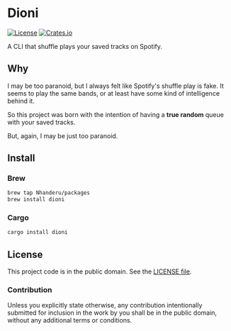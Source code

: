# Dioni

[![License][badge-1-img]][badge-1-link]
[![Crates.io][badge-2-img]][badge-2-link]

A CLI that shuffle plays your saved tracks on Spotify.

## Why

I may be too paranoid, but I always felt like Spotify's shuffle play is fake. It
seems to play the same bands, or at least have some kind of intelligence behind
it.

So this project was born with the intention of having a **true random** queue
with your saved tracks.

But, again, I may be just too paranoid.

## Install

### Brew

```sh
brew tap Nhanderu/packages
brew install dioni
```

### Cargo

```sh
cargo install dioni
```

## License

This project code is in the public domain. See the [LICENSE file][1].

### Contribution

Unless you explicitly state otherwise, any contribution intentionally submitted
for inclusion in the work by you shall be in the public domain, without any
additional terms or conditions.

[1]: ./LICENSE

[badge-1-img]: https://img.shields.io/github/license/Nhanderu/dioni?style=flat-square
[badge-1-link]: https://github.com/Nhanderu/dioni/blob/master/LICENSE
[badge-2-img]: https://img.shields.io/crates/v/dioni?style=flat-square
[badge-2-link]: https://crates.io/crates/dioni
